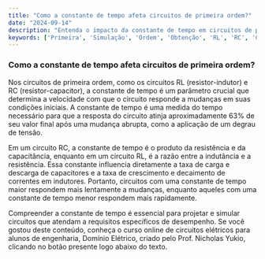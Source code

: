 ```yaml
---
title: "Como a constante de tempo afeta circuitos de primeira ordem?"
date: "2024-09-14"
description: "Entenda o impacto da constante de tempo em circuitos de primeira ordem, como RL e RC, e sua importância na resposta do circuito."
keywords: ['Primeira', 'Simulação', 'Ordem', 'Obtenção', 'RL', 'RC', 'Constante']
---
```


### Como a constante de tempo afeta circuitos de primeira ordem?

Nos circuitos de primeira ordem, como os circuitos RL (resistor-indutor) e RC (resistor-capacitor), a constante de tempo é um parâmetro crucial que determina a velocidade com que o circuito responde a mudanças em suas condições iniciais. A constante de tempo é uma medida do tempo necessário para que a resposta do circuito atinja aproximadamente 63% de seu valor final após uma mudança abrupta, como a aplicação de um degrau de tensão.

Em um circuito RC, a constante de tempo é o produto da resistência e da capacitância, enquanto em um circuito RL, é a razão entre a indutância e a resistência. Essa constante influencia diretamente a taxa de carga e descarga de capacitores e a taxa de crescimento e decaimento de correntes em indutores. Portanto, circuitos com uma constante de tempo maior respondem mais lentamente a mudanças, enquanto aqueles com uma constante de tempo menor respondem mais rapidamente.

Compreender a constante de tempo é essencial para projetar e simular circuitos que atendam a requisitos específicos de desempenho. Se você gostou deste conteúdo, conheça o curso online de circuitos elétricos para alunos de engenharia, Domínio Elétrico, criado pelo Prof. Nicholas Yukio, clicando no botão presente logo abaixo do texto.